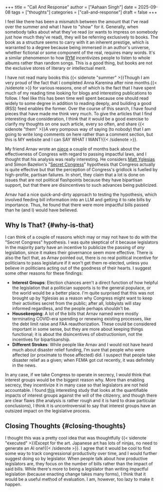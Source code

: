 +++
title = "Call And Response"
author = ["Aahaan Singh"]
date = 2025-09-08
tags = ["thoughts"]
categories = ["call-and-response"]
draft = false
+++

I feel like there has been a mismatch between the amount that I've read over the summer and what I have to "show" for it.
Generally, when somebody talks about what they've read (or wants to impress on somebody just how much they've read), they will be referring exclusively to books.
The book as a structure seems to carry with it an inherent prestige, which is warranted to a degree because being immersed in an author's universe, whether fictional or some component of the real, requires many words.
It's a similar phenomenon to how [RYM](https://rateyourmusic.com/) incentivizes people to listen to whole albums rather than random songs.
This is a good thing, but books are not the exclusive stores of literary or intellectual merit.

I have not read many books this
{{< sidenote "summer" >}}Though I am very proud of the fact that I completed Anna Karenina after nine months.{{< /sidenote >}}
for various reasons, one of which is the fact that I have spent much of my reading time looking for blogs and interesting publications to follow.
I feel like this has been time well spent because one should read widely to some degree in addition to reading deeply, and building a good (RSS) feed enables the former.
Over the course of this search, I have found pieces that have made me think very much.
To give the articles that I find interesting due consideration, I think that it would be a good exercise to clarify my thoughts on one such article, every so often, and share
{{< sidenote "them" >}}A very pompous way of saying (to nobody) that I am going to write long comments on here rather than a comment section, but this is MY website and I can SAY WHAT I WANT!{{< /sidenote >}}.

My friend Arnav wrote an [piece](https://arnavharve.substack.com/p/how-effective-is-congress-as-an-institution) a couple of months back about the effectiveness of Congress with regard to passing impactful laws, and I thought that his analysis was really interesting.
He considers [Matt Yglesias](https://therevolvingdoorproject.org/a-brief-history-of-matt-yglesias-screwing-workers/) and Simon Bazelon's "[Secret Congress](https://www.slowboring.com/p/the-rise-and-importance-of-secret)" hypothesis that Congress actually is quite effective but that the perception of Congress's gridlock is fuelled by high-profile, partisan failures.
In short, they claim that a lot is done on issues that are not political flashpoints because they have bipartisan support, but that there are disincentives to such advances being publicized.

Arnav had a nice quick-and-dirty approach to testing the hypothesis, which involved feeding bill information into an LLM and getting it to rate bills by importance.
Thus, he found that there were more impactful bills passed than he (and I) would have believed.


## Why Is That? {#why-is-that}

I can think of a couple of reasons which may or may not have to do with the "Secret Congress" hypothesis.
I was quite skeptical of it because legislators in the majority party have an incentive to publicize the passing of _any_ legislation, since it makes their governance seem more effective.
There is also the fact that, as Arnav pointed out, there is no real political incentive for politicians to pass legislature if it won't get them re-elected, unless you believe in politicians acting out of the goodness of their hearts.
I suggest some other reasons for these findings:

-   **Interest Groups**: Election chances aren't a direct function of how helpful the legislation that a politician supports is to the general populace, or the world would be a better place.
    I'm quite surprised that this was not brought up by Yglesias as a reason why Congress might want to keep their activities secret from the public; after all, lobbyists will stay informed regardless, and the people perhaps shouldn't be.
-   **Housekeeping**: A lot of the bills that Arnav named were mostly terminating COVID-era spending or renewing existing processes, like the debt limit raise and FAA reauthorization.
    These could be considered important in some sense, but they are more about keeping things functional; it is about the disincentives of obstructionism, not the incentives for bipartisanship.
-   **Different Strokes**: While people like Arnav and I would not have heard much about disaster relief funding, I'm sure that people who were affected (or proximate to those affected) did.
    I suspect that people take disaster relief as a given; when FEMA got cut recently, it was definitely in the news.

In any case, if we take Congress to operate in secrecy, I would think that interest groups would be the biggest reason why.
More than enabling secrecy, they incentivize it in many case so that legislators are not held accountable.
I found [this](https://archive.org/details/gilens_and_page_2014_-testing_theories_of_american_politics.doc/page/n5/mode/2up) interesting study that looks at the quantifiable impacts of interest groups against the will of the citizenry, and though there are clear flaws (the analysis is rather rough and it is hard to draw particular conclusions), I think it is uncontroversial to say that interest groups have an outsized impact on the legislative process.


## Closing Thoughts {#closing-thoughts}

I thought this was a pretty cool idea that was thoughtfully
{{< sidenote "executed" >}}Except for the art. Japanese art has lots of ninjas, no need to generate an AI one!{{< /sidenote >}}.
I agree that it would be cool to find some way to track congressional productivity over time, and I would further suggest doing so by legislator.
When people talk about how productive legislators are, they focus on the number of bills rather than the impact of said bills.
While there's more to being a legislator than writing impactful legislation (because enacting change takes many forms), I think that it would be a useful method of evaluation.
I am, however, too lazy to make it happen.

